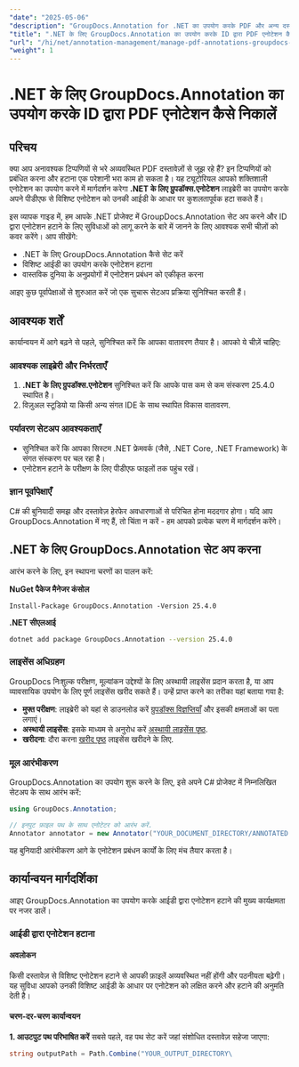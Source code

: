 ```yaml
---
"date": "2025-05-06"
"description": "GroupDocs.Annotation for .NET का उपयोग करके PDF और अन्य दस्तावेज़ों से एनोटेशन को कुशलतापूर्वक हटाने का तरीका जानें। चरण-दर-चरण मार्गदर्शिकाएँ, सर्वोत्तम अभ्यास और वास्तविक दुनिया के अनुप्रयोग खोजें।"
"title": ".NET के लिए GroupDocs.Annotation का उपयोग करके ID द्वारा PDF एनोटेशन कैसे निकालें"
"url": "/hi/net/annotation-management/manage-pdf-annotations-groupdocs-dotnet-remove-id/"
"weight": 1
---
```


# .NET के लिए GroupDocs.Annotation का उपयोग करके ID द्वारा PDF एनोटेशन कैसे निकालें

## परिचय

क्या आप अनावश्यक टिप्पणियों से भरे अव्यवस्थित PDF दस्तावेज़ों से जूझ रहे हैं? इन टिप्पणियों को प्रबंधित करना और हटाना एक परेशानी भरा काम हो सकता है। यह ट्यूटोरियल आपको शक्तिशाली एनोटेशन का उपयोग करने में मार्गदर्शन करेगा **.NET के लिए ग्रुपडॉक्स.एनोटेशन** लाइब्रेरी का उपयोग करके अपने पीडीएफ से विशिष्ट एनोटेशन को उनकी आईडी के आधार पर कुशलतापूर्वक हटा सकते हैं।

इस व्यापक गाइड में, हम आपके .NET प्रोजेक्ट में GroupDocs.Annotation सेट अप करने और ID द्वारा एनोटेशन हटाने के लिए सुविधाओं को लागू करने के बारे में जानने के लिए आवश्यक सभी चीज़ों को कवर करेंगे। आप सीखेंगे:
- .NET के लिए GroupDocs.Annotation कैसे सेट करें
- विशिष्ट आईडी का उपयोग करके एनोटेशन हटाना
- वास्तविक दुनिया के अनुप्रयोगों में एनोटेशन प्रबंधन को एकीकृत करना

आइए कुछ पूर्वापेक्षाओं से शुरुआत करें जो एक सुचारू सेटअप प्रक्रिया सुनिश्चित करती हैं।

## आवश्यक शर्तें

कार्यान्वयन में आगे बढ़ने से पहले, सुनिश्चित करें कि आपका वातावरण तैयार है। आपको ये चीज़ें चाहिए:

### आवश्यक लाइब्रेरी और निर्भरताएँ
1. **.NET के लिए ग्रुपडॉक्स.एनोटेशन** सुनिश्चित करें कि आपके पास कम से कम संस्करण 25.4.0 स्थापित है।
2. विज़ुअल स्टूडियो या किसी अन्य संगत IDE के साथ स्थापित विकास वातावरण.

### पर्यावरण सेटअप आवश्यकताएँ
- सुनिश्चित करें कि आपका सिस्टम .NET फ्रेमवर्क (जैसे, .NET Core, .NET Framework) के संगत संस्करण पर चल रहा है।
- एनोटेशन हटाने के परीक्षण के लिए पीडीएफ फाइलों तक पहुंच रखें।

### ज्ञान पूर्वापेक्षाएँ
C# की बुनियादी समझ और दस्तावेज़ हेरफेर अवधारणाओं से परिचित होना मददगार होगा। यदि आप GroupDocs.Annotation में नए हैं, तो चिंता न करें - हम आपको प्रत्येक चरण में मार्गदर्शन करेंगे।

## .NET के लिए GroupDocs.Annotation सेट अप करना

आरंभ करने के लिए, इन स्थापना चरणों का पालन करें:

**NuGet पैकेज मैनेजर कंसोल**

```shell
Install-Package GroupDocs.Annotation -Version 25.4.0
```

**\.NET सीएलआई**

```bash
dotnet add package GroupDocs.Annotation --version 25.4.0
```

### लाइसेंस अधिग्रहण
GroupDocs निःशुल्क परीक्षण, मूल्यांकन उद्देश्यों के लिए अस्थायी लाइसेंस प्रदान करता है, या आप व्यावसायिक उपयोग के लिए पूर्ण लाइसेंस खरीद सकते हैं। उन्हें प्राप्त करने का तरीका यहां बताया गया है:
- **मुफ्त परीक्षण**: लाइब्रेरी को यहां से डाउनलोड करें [ग्रुपडॉक्स विज्ञप्तियाँ](https://releases.groupdocs.com/annotation/net/) और इसकी क्षमताओं का पता लगाएं।
- **अस्थायी लाइसेंस**: इसके माध्यम से अनुरोध करें [अस्थायी लाइसेंस पृष्ठ](https://purchase.groupdocs.com/temporary-license/).
- **खरीदना**: दौरा करना [खरीद पृष्ठ](https://purchase.groupdocs.com/buy) लाइसेंस खरीदने के लिए.

### मूल आरंभीकरण
GroupDocs.Annotation का उपयोग शुरू करने के लिए, इसे अपने C# प्रोजेक्ट में निम्नलिखित सेटअप के साथ आरंभ करें:

```csharp
using GroupDocs.Annotation;

// इनपुट फ़ाइल पथ के साथ एनोटेटर को आरंभ करें.
Annotator annotator = new Annotator("YOUR_DOCUMENT_DIRECTORY/ANNOTATED.pdf");
```

यह बुनियादी आरंभीकरण आगे के एनोटेशन प्रबंधन कार्यों के लिए मंच तैयार करता है।

## कार्यान्वयन मार्गदर्शिका

आइए GroupDocs.Annotation का उपयोग करके आईडी द्वारा एनोटेशन हटाने की मुख्य कार्यक्षमता पर नजर डालें।

### आईडी द्वारा एनोटेशन हटाना
#### अवलोकन
किसी दस्तावेज़ से विशिष्ट एनोटेशन हटाने से आपकी फ़ाइलें अव्यवस्थित नहीं होंगी और पठनीयता बढ़ेगी। यह सुविधा आपको उनकी विशिष्ट आईडी के आधार पर एनोटेशन को लक्षित करने और हटाने की अनुमति देती है।

#### चरण-दर-चरण कार्यान्वयन
**1. आउटपुट पथ परिभाषित करें**
सबसे पहले, वह पथ सेट करें जहां संशोधित दस्तावेज़ सहेजा जाएगा:

```csharp
string outputPath = Path.Combine("YOUR_OUTPUT_DIRECTORY\